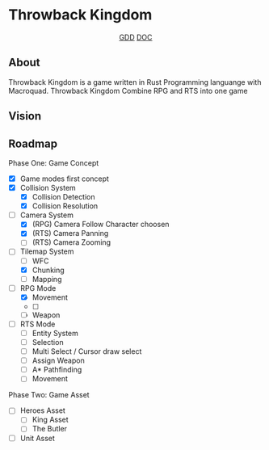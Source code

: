 # Throwback Kingdom

<div align="center">
  <a href="https://github.com/NurHary/Throwback-Kingdom/tree/main/gdd/1-table-of-content.md">GDD</a>
  <a href="https://github.com/NurHary/Throwback-Kingdom/tree/main/gdd/1-table-of-content.md">DOC</a>
</div>

## About
Throwback Kingdom is a game written in Rust Programming languange with Macroquad.
Throwback Kingdom Combine RPG and RTS into one game



## Vision


## Roadmap
Phase One: Game Concept
- [x] Game modes first concept
- [x] Collision System
	- [x] Collision Detection
	- [x] Collision Resolution
- [ ] Camera System
	- [x] (RPG) Camera Follow Character choosen
	- [x] (RTS) Camera Panning
	- [ ] (RTS) Camera Zooming
- [ ] Tilemap System
	- [ ] WFC
	- [x] Chunking
	- [ ] Mapping
- [ ] RPG Mode
	- [x] Movement
	- [ ] 
	- [ ] Weapon 
- [ ] RTS Mode
	- [ ] Entity System
	- [ ] Selection
	- [ ] Multi Select / Cursor draw select
	- [ ] Assign Weapon
 	- [ ] A* Pathfinding
	- [ ] Movement

Phase Two:  Game Asset
- [ ] Heroes Asset
	- [ ] King Asset
	- [ ] The Butler
- [ ] Unit Asset
